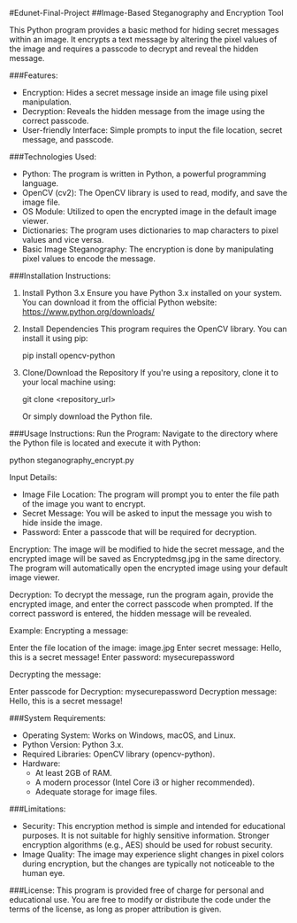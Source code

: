 #Edunet-Final-Project
##Image-Based Steganography and Encryption Tool

This Python program provides a basic method for hiding secret messages within an image. It encrypts a text message by altering the pixel values of the image and requires a passcode to decrypt and reveal the hidden message.

###Features:
- Encryption: Hides a secret message inside an image file using pixel manipulation.
- Decryption: Reveals the hidden message from the image using the correct passcode.
- User-friendly Interface: Simple prompts to input the file location, secret message, and passcode.

###Technologies Used:
- Python: The program is written in Python, a powerful programming language.
- OpenCV (cv2): The OpenCV library is used to read, modify, and save the image file.
- OS Module: Utilized to open the encrypted image in the default image viewer.
- Dictionaries: The program uses dictionaries to map characters to pixel values and vice versa.
- Basic Image Steganography: The encryption is done by manipulating pixel values to encode the message.

###Installation Instructions:
1. Install Python 3.x
   Ensure you have Python 3.x installed on your system. You can download it from the official Python website: https://www.python.org/downloads/

2. Install Dependencies
   This program requires the OpenCV library. You can install it using pip:

   pip install opencv-python

3. Clone/Download the Repository
   If you're using a repository, clone it to your local machine using:

   git clone <repository_url>

   Or simply download the Python file.

###Usage Instructions:
Run the Program:
Navigate to the directory where the Python file is located and execute it with Python:

   python steganography_encrypt.py

Input Details:
- Image File Location: The program will prompt you to enter the file path of the image you want to encrypt.
- Secret Message: You will be asked to input the message you wish to hide inside the image.
- Password: Enter a passcode that will be required for decryption.

Encryption:
The image will be modified to hide the secret message, and the encrypted image will be saved as Encryptedmsg.jpg in the same directory. The program will automatically open the encrypted image using your default image viewer.

Decryption:
To decrypt the message, run the program again, provide the encrypted image, and enter the correct passcode when prompted. If the correct password is entered, the hidden message will be revealed.

Example:
Encrypting a message:

Enter the file location of the image: image.jpg
Enter secret message: Hello, this is a secret message!
Enter password: mysecurepassword

Decrypting the message:

Enter passcode for Decryption: mysecurepassword
Decryption message: Hello, this is a secret message!

###System Requirements:
- Operating System: Works on Windows, macOS, and Linux.
- Python Version: Python 3.x.
- Required Libraries: OpenCV library (opencv-python).
- Hardware:
  - At least 2GB of RAM.
  - A modern processor (Intel Core i3 or higher recommended).
  - Adequate storage for image files.

###Limitations:
- Security: This encryption method is simple and intended for educational purposes. It is not suitable for highly sensitive information. Stronger encryption algorithms (e.g., AES) should be used for robust security.
- Image Quality: The image may experience slight changes in pixel colors during encryption, but the changes are typically not noticeable to the human eye.

###License:
This program is provided free of charge for personal and educational use. You are free to modify or distribute the code under the terms of the license, as long as proper attribution is given.
